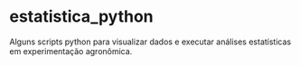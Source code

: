 # estatistica_python
Alguns scripts python para visualizar dados e executar análises estatísticas em experimentação agronômica.
